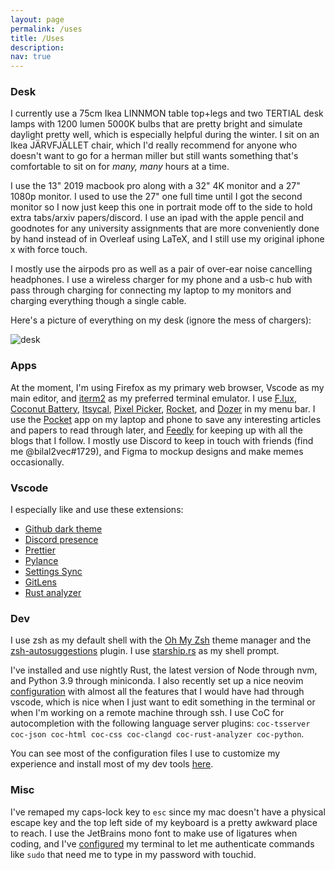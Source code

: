 ```yaml
---
layout: page
permalink: /uses
title: /Uses
description:
nav: true
---
```


### Desk

I currently use a 75cm Ikea LINNMON table top+legs and two TERTIAL desk lamps with 1200 lumen 5000K bulbs that are pretty bright and simulate daylight pretty well, which is especially helpful during the winter. I sit on an Ikea JÄRVFJÄLLET chair, which I'd really recommend for anyone who doesn't want to go for a herman miller but still wants something that's comfortable to sit on for _many, many_ hours at a time.

I use the 13" 2019 macbook pro along with a 32" 4K monitor and a 27" 1080p monitor. I used to use the 27" one full time until I got the second monitor so I now just keep this one in portrait mode off to the side to hold extra tabs/arxiv papers/discord. I use an ipad with the apple pencil and goodnotes for any university assignments that are more conveniently done by hand instead of in Overleaf using LaTeX, and I still use my original iphone x with force touch.

I mostly use the airpods pro as well as a pair of over-ear noise cancelling headphones. I use a wireless charger for my phone and a usb-c hub with pass through charging for connecting my laptop to my monitors and charging everything though a single cable.

Here's a picture of everything on my desk (ignore the mess of chargers):

![desk](../images/desk.jpg)

### Apps

At the moment, I'm using Firefox as my primary web browser, Vscode as my main editor, and [iterm2](https://iterm2.com/) as my preferred terminal emulator. I use [F.lux](https://justgetflux.com/), [Coconut Battery](https://www.coconut-flavour.com/coconutbattery/), [Itsycal](https://www.mowglii.com/itsycal/), [Pixel Picker](https://github.com/acheronfail/pixel-picker), [Rocket](https://matthewpalmer.net/rocket/), and [Dozer](https://github.com/Mortennn/Dozer) in my menu bar. I use the [Pocket](https://getpocket.com/) app on my laptop and phone to save any interesting articles and papers to read through later, and [Feedly](https://feedly.com/) for keeping up with all the blogs that I follow. I mostly use Discord to keep in touch with friends (find me @bilal2vec#1729), and Figma to mockup designs and make memes occasionally.

### Vscode

I especially like and use these extensions:

-   [Github dark theme](https://marketplace.visualstudio.com/items?itemName=GitHub.github-vscode-theme)
-   [Discord presence](https://marketplace.visualstudio.com/items?itemName=icrawl.discord-vscode)
-   [Prettier](https://marketplace.visualstudio.com/items?itemName=esbenp.prettier-vscode)
-   [Pylance](https://marketplace.visualstudio.com/items?itemName=ms-python.vscode-pylance)
-   [Settings Sync](https://marketplace.visualstudio.com/items?itemName=Shan.code-settings-sync)
-   [GitLens](https://marketplace.visualstudio.com/items?itemName=eamodio.gitlens)
-   [Rust analyzer](https://github.com/rust-analyzer/rust-analyzer)

### Dev

I use zsh as my default shell with the [Oh My Zsh](https://github.com/ohmyzsh/ohmyzsh) theme manager and the [zsh-autosuggestions](https://github.com/zsh-users/zsh-autosuggestions) plugin. I use [starship.rs](https://starship.rs) as my shell prompt.

I've installed and use nightly Rust, the latest version of Node through nvm, and Python 3.9 through miniconda. I also recently set up a nice neovim [configuration](https://github.com/bilal2vec/dotfiles) with almost all the features that I would have had through vscode, which is nice when I just want to edit something in the terminal or when I'm working on a remote machine through ssh. I use CoC for autocompletion with the following language server plugins: `coc-tsserver coc-json coc-html coc-css coc-clangd coc-rust-analyzer coc-python`.

You can see most of the configuration files I use to customize my experience and install most of my dev tools [here](https://github.com/bilal2vec/dotfiles).

### Misc

I've remaped my caps-lock key to `esc` since my mac doesn't have a physical escape key and the top left side of my keyboard is a pretty awkward place to reach. I use the JetBrains mono font to make use of ligatures when coding, and I've [configured](https://apple.stackexchange.com/questions/259093/can-touch-id-for-the-mac-touch-bar-authenticate-sudo-users-and-admin-privileges/306324#306324) my terminal to let me authenticate commands like `sudo` that need me to type in my password with touchid.
